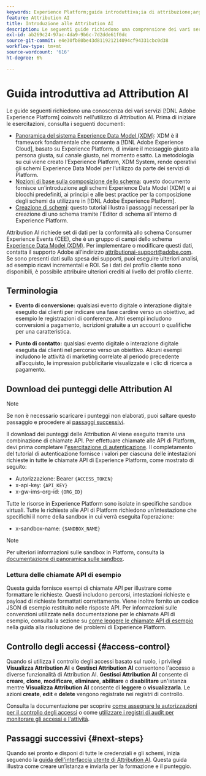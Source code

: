 ```yaml
---
keywords: Experience Platform;guida introduttiva;ia di attribuzione;argomenti popolari
feature: Attribution AI
title: Introduzione alle Attribution AI
description: Le seguenti guide richiedono una comprensione dei vari servizi Adobe Experience Platform coinvolti nell’utilizzo di Attribution AI. Prima di iniziare le esercitazioni, consulta i seguenti documenti.
exl-id: ab269c24-97ac-4da9-9b6c-7d2dde61f0dc
source-git-commit: e4e30fb80be43d811921214094cf94331cbc0d38
workflow-type: tm+mt
source-wordcount: '616'
ht-degree: 6%

---
```


# Guida introduttiva ad Attribution AI

Le guide seguenti richiedono una conoscenza dei vari servizi [!DNL Adobe Experience Platform] coinvolti nell&#39;utilizzo di Attribution AI. Prima di iniziare le esercitazioni, consulta i seguenti documenti:

- [Panoramica del sistema Experience Data Model (XDM)](../../xdm/home.md): XDM è il framework fondamentale che consente a [!DNL Adobe Experience Cloud], basato su Experience Platform, di inviare il messaggio giusto alla persona giusta, sul canale giusto, nel momento esatto. La metodologia su cui viene creato l’Experience Platform, XDM System, rende operativi gli schemi Experience Data Model per l’utilizzo da parte dei servizi di Platform.
- [Nozioni di base sulla composizione dello schema](../../xdm/schema/composition.md): questo documento fornisce un&#39;introduzione agli schemi Experience Data Model (XDM) e ai blocchi predefiniti, ai principi e alle best practice per la composizione degli schemi da utilizzare in [!DNL Adobe Experience Platform].
- [Creazione di schemi](../../xdm/tutorials/create-schema-ui.md): questo tutorial illustra i passaggi necessari per la creazione di uno schema tramite l&#39;Editor di schema all&#39;interno di Experience Platform.

Attribution AI richiede set di dati per la conformità allo schema Consumer Experience Events (CEE), che è un gruppo di campi dello schema [Experience Data Model (XDM)](../../xdm/home.md). Per implementare o modificare questi dati, contatta il supporto Adobe all’indirizzo attributionai-support@adobe.com. Se sono presenti dati sulla spesa dei supporti, puoi eseguire ulteriori analisi, ad esempio ricavi incrementali e ROI. Se i dati del profilo cliente sono disponibili, è possibile attribuire ulteriori crediti al livello del profilo cliente.

## Terminologia

- **Evento di conversione:** qualsiasi evento digitale o interazione digitale eseguito dai clienti per indicare una fase cardine verso un obiettivo, ad esempio le registrazioni di conferenze. Altri esempi includono conversioni a pagamento, iscrizioni gratuite a un account o qualifiche per una caratteristica.

- **Punto di contatto:** qualsiasi evento digitale o interazione digitale eseguita dai clienti nel percorso verso un obiettivo. Alcuni esempi includono le attività di marketing correlate al periodo precedente all’acquisto, le impression pubblicitarie visualizzate e i clic di ricerca a pagamento.

## Download dei punteggi delle Attribution AI

>[!NOTE]
>
>Se non è necessario scaricare i punteggi non elaborati, puoi saltare questo passaggio e procedere ai [passaggi successivi](#next-steps).

Il download dei punteggi delle Attribution AI viene eseguito tramite una combinazione di chiamate API. Per effettuare chiamate alle API di Platform, devi prima completare l&#39;[esercitazione di autenticazione](https://www.adobe.com/go/platform-api-authentication-en). Il completamento del tutorial di autenticazione fornisce i valori per ciascuna delle intestazioni richieste in tutte le chiamate API di Experience Platform, come mostrato di seguito:

- Autorizzazione: Bearer `{ACCESS_TOKEN}`
- x-api-key: `{API_KEY}`
- x-gw-ims-org-id: `{ORG_ID}`

Tutte le risorse in Experience Platform sono isolate in specifiche sandbox virtuali. Tutte le richieste alle API di Platform richiedono un’intestazione che specifichi il nome della sandbox in cui verrà eseguita l’operazione:

- x-sandbox-name: `{SANDBOX_NAME}`

>[!NOTE]
>
>Per ulteriori informazioni sulle sandbox in Platform, consulta la [documentazione di panoramica sulle sandbox](../../sandboxes/home.md).

### Lettura delle chiamate API di esempio

Questa guida fornisce esempi di chiamate API per illustrare come formattare le richieste. Questi includono percorsi, intestazioni richieste e payload di richieste formattati correttamente. Viene inoltre fornito un codice JSON di esempio restituito nelle risposte API. Per informazioni sulle convenzioni utilizzate nella documentazione per le chiamate API di esempio, consulta la sezione su [come leggere le chiamate API di esempio](../../landing/troubleshooting.md) nella guida alla risoluzione dei problemi di Experience Platform.

## Controllo degli accessi {#access-control}

Quando si utilizza il controllo degli accessi basato sul ruolo, i privilegi **Visualizza Attribution AI** e **Gestisci Attribution AI** consentono l&#39;accesso a diverse funzionalità di Attribution AI. **Gestisci Attribution AI** consente di **creare**, **clone**, **modificare**, **eliminare**, **abilitare** o **disabilitare** un&#39;istanza mentre **Visualizza Attribution AI** consente di **leggere** o **visualizzarla**. Le azioni **create**, **edit** e **delete** vengono registrate nei registri di controllo.

Consulta la documentazione per scoprire [come assegnare le autorizzazioni per il controllo degli accessi](../../../help/access-control/home.md) o come [utilizzare i registri di audit per monitorare gli accessi e l&#39;attività](../../../help/landing/governance-privacy-security/audit-logs/overview.md).

## Passaggi successivi {#next-steps}

Quando sei pronto e disponi di tutte le credenziali e gli schemi, inizia seguendo la [guida dell&#39;interfaccia utente di Attribution AI](./user-guide.md). Questa guida illustra come creare un’istanza e inviarla per la formazione e il punteggio.

